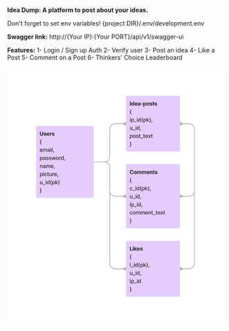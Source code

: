 **Idea Dump: A platform to post about your ideas.**

Don't forget to set env variables!
{project DIR}/.env/development.env

**Swagger link:** http://{Your IP}:{Your PORT}/api/v1/swagger-ui

**Features:**
1- Login / Sign up Auth
2- Verify user
3- Post an idea
4- Like a Post
5- Comment on a Post
6- Thinkers' Choice Leaderboard

<img src="Idea Dump - DB.png" width="500" height=auto></img>
